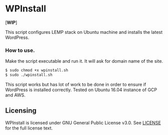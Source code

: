 # WPInstall
[**WIP**]

This script configures LEMP stack on Ubuntu machine and installs the latest WordPress.

### How to use.

Make the script executable and run it. It will ask for domain name of the site.

```sh
$ sudo chmod +x wpinstall.sh
$ sudo ./wpinstall.sh
```

This script works but has lot of work to be done in order to ensure if WordPress is installed correctly. Tested on Ubuntu 16.04 instance of GCP and AWS. 

## Licensing

WPInstall is licensed under GNU General Public License v3.0. See [LICENSE](https://github.com/bhavin192/wpinstall/blob/master/LICENSE) for the full license text.
